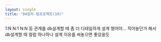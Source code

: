 ```yaml
---
layout: single
title: "84일차-팀프로젝트(10)"
---
```


1:N N:1 N:N 등 관계를 db설계할 때 좀 더 디테일하게 설계 했어야... 적어놓던가 해서
db설계할 때 컬럼 하나하나 설계 이유를 써놓으면 좋았을듯